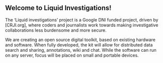 ## Welcome to Liquid Investigations!

The ‘Liquid investigations’ project is a Google DNI funded project, driven by [CRJI.org], where coders and journalists work towards making investigative collaborations less burdensome and more secure.

We are creating an open source digital toolkit, based on existing hardware and software. When fully developed, the kit will allow for distributed data search and sharing, annotations, wiki and chat. While the software can run on any server, focus will be placed on small and portable devices.
